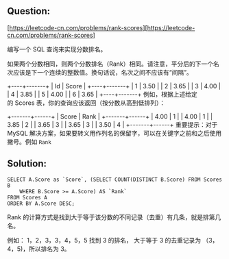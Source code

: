 ## Question:
[https://leetcode-cn.com/problems/rank-scores][https://leetcode-cn.com/problems/rank-scores]

编写一个 SQL 查询来实现分数排名。

如果两个分数相同，则两个分数排名（Rank）相同。请注意，平分后的下一个名次应该是下一个连续的整数值。换句话说，名次之间不应该有“间隔”。

+----+-------+
| Id | Score |
+----+-------+
| 1  | 3.50  |
| 2  | 3.65  |
| 3  | 4.00  |
| 4  | 3.85  |
| 5  | 4.00  |
| 6  | 3.65  |
+----+-------+
例如，根据上述给定的 Scores 表，你的查询应该返回（按分数从高到低排列）：

+-------+------+
| Score | Rank |
+-------+------+
| 4.00  | 1    |
| 4.00  | 1    |
| 3.85  | 2    |
| 3.65  | 3    |
| 3.65  | 3    |
| 3.50  | 4    |
+-------+------+
重要提示：对于 MySQL 解决方案，如果要转义用作列名的保留字，可以在关键字之前和之后使用撇号。例如 `Rank`


[https://leetcode-cn.com/problems/rank-scores]: https://leetcode-cn.com/problems/rank-scores

## Solution:
```mysql
SELECT A.Score as `Score`, (SELECT COUNT(DISTINCT B.Score) FROM Scores B 
    WHERE B.Score >= A.Score) AS `Rank`
FROM Scores A 
ORDER BY A.Score DESC;
```
Rank 的计算方式是找到大于等于该分数的不同记录（去重）有几条，就是排第几名。

例如： 1，2，3，3，4，5，5
找到 3 的排名， 大于等于 3 的去重记录为 （3，4，5)，所以排名为 3。